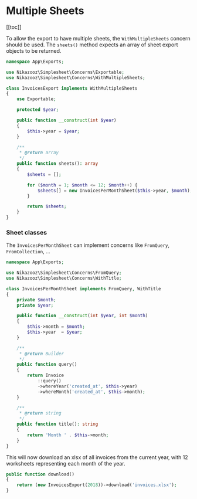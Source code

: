 # Multiple Sheets

[[toc]]

To allow the export to have multiple sheets, the `WithMultipleSheets` concern should be used.
The `sheets()` method expects an array of sheet export objects to be returned.

```php
namespace App\Exports;

use Nikazooz\Simplesheet\Concerns\Exportable;
use Nikazooz\Simplesheet\Concerns\WithMultipleSheets;

class InvoicesExport implements WithMultipleSheets
{
    use Exportable;

    protected $year;

    public function __construct(int $year)
    {
        $this->year = $year;
    }

    /**
     * @return array
     */
    public function sheets(): array
    {
        $sheets = [];

        for ($month = 1; $month <= 12; $month++) {
            $sheets[] = new InvoicesPerMonthSheet($this->year, $month);
        }

        return $sheets;
    }
}
```

### Sheet classes

The `InvoicesPerMonthSheet` can implement concerns like `FromQuery`, `FromCollection`, ...

```php
namespace App\Exports;

use Nikazooz\Simplesheet\Concerns\FromQuery;
use Nikazooz\Simplesheet\Concerns\WithTitle;

class InvoicesPerMonthSheet implements FromQuery, WithTitle
{
    private $month;
    private $year;

    public function __construct(int $year, int $month)
    {
        $this->month = $month;
        $this->year  = $year;
    }

    /**
     * @return Builder
     */
    public function query()
    {
        return Invoice
            ::query()
            ->whereYear('created_at', $this->year)
            ->whereMonth('created_at', $this->month);
    }

    /**
     * @return string
     */
    public function title(): string
    {
        return 'Month ' . $this->month;
    }
}
```

This will now download an xlsx of all invoices from the current year, with 12 worksheets representing each month of the year.

```php
public function download()
{
    return (new InvoicesExport(2018))->download('invoices.xlsx');
}
```
